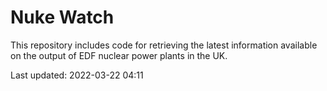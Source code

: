 # Nuke Watch

This repository includes code for retrieving the latest information available on the output of EDF nuclear power plants in the UK.

Last updated: 2022-03-22 04:11